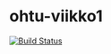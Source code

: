 # ohtu-viikko1

[![Build Status](https://travis-ci.org/Sadelise/ohtu-viikko1.svg?branch=master)](https://travis-ci.org/Sadelise/ohtu-viikko1)
